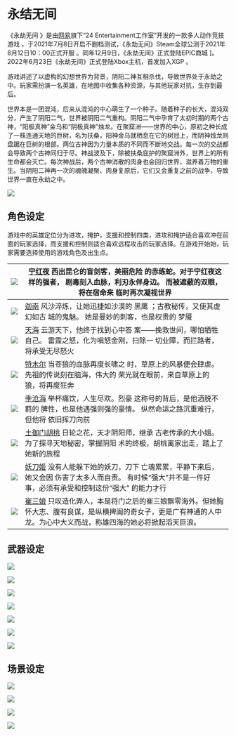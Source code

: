 # 永结无间

《永劫无间 》是由[网易](https://baike.baidu.com/item/网易/185754?fromModule=lemma_inlink)旗下“24 Entertainment工作室”开发的一款多人动作竞技游戏  ，于2021年7月8日开启不删档测试，《永劫无间》Steam全球公测于2021年8月12日10：00正式开服  。同年12月9日，《永劫无间》正式登陆EPIC商城 ]。2022年6月23日《永劫无间》正式登陆Xbox主机，首发加入XGP 。

游戏讲述了以虚构的幻想世界为背景，阴阳二神互相杀伐，导致世界处于永劫之中。玩家需扮演一名英雄，在地图中收集各种资源，与其他玩家对抗，生存到最后。

世界本是一团混沌，后来从混沌的中心萌生了一个种子。随着种子的长大，混沌双分，产生了阴阳二气，世界被阴阳二气重构。阴阳二气中孕育了太初时期的两个古神，“阳极真神”金乌和“阴极真神”烛龙。在聚窟洲——世界的中心，原初之种长成了一株连通天地的巨树，名为扶桑，阳神金乌就栖息在它的树冠上，而阴神烛龙则盘踞在巨树的根部。两位古神因为力量本质的不同而不断地交战。每一次的交战都会导致两个古神同归于尽。神战波及下，除被扶桑庇护的聚窟洲外，世界上的所有生命都会灭亡。每次神战后，两个古神消散的肉身也会回归世界，滋养着万物的重生。当阴阳二神再一次的魂魄凝聚、肉身复原后，它们又会重复之前的战争，导致世界一直在永劫之中。

![](G:\微软下载\QQ图片20221217191039.png)

## 角色设定

游戏中的英雄定位分为进攻，掩护，支援和控制四类，进攻和掩护适合喜欢冲在前面的玩家选择，而支援和控制则适合喜欢远程攻击的玩家选择。在游戏开始始，玩家需要选择使用的游戏角色及出生点。

| ![](G:\微软下载\QQ图片20221217191442.png) | <u>[宁红夜](https://baike.baidu.com/item/%E5%AE%81%E7%BA%A2%E5%A4%9C/57491706)</u>                                                                               西出昆仑的盲剑客，美丽危险 的赤练蛇。对于宁红夜这样的强者， 剧毒刻入血脉，利刃永伴身边。 而被遮蔽的双眼，将在宿命来 临时再次凝视世界 |
| ----------------------------------------- | ------------------------------------------------------------ |
| ![](G:\微软下载\QQ图片20221217192018.png) | <u>[迦南](https://baike.baidu.com/item/%E8%BF%A6%E5%8D%97/57491859?fr=aladdin)</u>                                                                                风沙淬炼，让她迅捷如沙漠的 黑鹰 ；古教秘传，又使其虚幻如古 城的鬼魅。 她是曼妙的刺客，也是权贵的 梦魇 |
| ![](G:\微软下载\QQ图片20221217192021.png) | <u>[天海](https://baike.baidu.com/item/%E5%A4%A9%E6%B5%B7/57491851)</u>                                                                                云游天下，他终于找到心中答 案——挽救世间，哪怕牺牲自己。 雷霆之怒，化为嗔怒金刚，扫除一 切业障，而拦路者，将承受无尽怒火 |
| ![](G:\微软下载\QQ图片20221217192025.png) | <u>[特木尔](https://www.bilibili.com/read/cv17160149)</u>                                                                            当苍狼的血脉再度长啸之 时，草原上的风暴便会肆虐。 先祖的传说刻在脑海，伟大的 荣光就在眼前，来自草原上的 狼，将再度狂奔 |
| ![](G:\微软下载\QQ图片20221217192028.png) | <u>[季沧海](https://baike.baidu.com/item/%E5%AD%A3%E6%B2%A7%E6%B5%B7/57491816)</u>                                                                            举杯痛饮，人生尽欢。烈豪 这称号的背后，是他洒脱不羁的 脾性，也是他遇强则强的豪情。 纵然命运之路沉重难行，但他将 依旧挥刀向前 |
| ![](G:\微软下载\QQ图片20221217192031.png) | <u>[土御门胡桃](https://baike.baidu.com/item/%E5%9C%9F%E5%BE%A1%E9%97%A8%E8%83%A1%E6%A1%83/57491834)</u>                                                                     日轮之花，天才阴阳师，继承 古老传承的大小姐。 为了探寻天地秘密，掌握阴阳 术的终极，胡桃离家出走，踏上了 她新的旅程 |
| ![](G:\微软下载\QQ图片20221217192035.png) | <u>[妖刀姬](https://baike.baidu.com/item/%E5%A6%96%E5%88%80%E5%A7%AC/57492017)</u>                                                                            没有人能躲下她的妖刀，刀下 亡魂累累，平静下来后，她又会因 伤害了太多人而自责。 有时候“强大”并不是一件好 事，必须有承受和控制这份“强大” 的能力才行 |
| ![](G:\微软下载\QQ图片20221217192054.png) | <u>[崔三娘](https://baike.baidu.com/item/%E5%B4%94%E4%B8%89%E5%A8%98/58560698)</u>                                                                                只叹造化弄人，本是将门之后的崔三娘飘零海外。但她胸怀大志、腹有良谋，是纵横捭阖的奇女子，更是广有神通的人中龙。为心中大义而战，称雄四海的她必将掀起滔天巨浪。 |

## 武器设定

![](G:\微软下载\QQ图片20221217192038.png)

![](G:\微软下载\QQ图片20221217192041.png)

![](G:\微软下载\QQ图片20221217192044.png)

![](G:\微软下载\QQ图片20221217192134.png)

![](G:\微软下载\QQ图片20221217193259.png)

![](G:\微软下载\QQ图片20221217193301.png)

![](G:\微软下载\QQ图片20221217193304.png)

## 场景设定

![](G:\微软下载\QQ图片20221217192138.png)

![](G:\微软下载\QQ图片20221217192047.png)

![](G:\微软下载\QQ图片20221217192050.png)

![](G:\微软下载\QQ图片20221217193518.png)